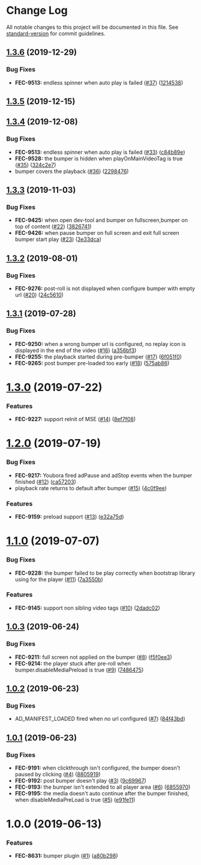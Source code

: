# Change Log

All notable changes to this project will be documented in this file. See [standard-version](https://github.com/conventional-changelog/standard-version) for commit guidelines.

<a name="1.3.6"></a>
## [1.3.6](https://github.com/kaltura/playkit-js-bumper/compare/v1.3.5...v1.3.6) (2019-12-29)


### Bug Fixes

* **FEC-9513:** endless spinner when auto play is failed ([#37](https://github.com/kaltura/playkit-js-bumper/issues/37)) ([1214538](https://github.com/kaltura/playkit-js-bumper/commit/1214538))



<a name="1.3.5"></a>
## [1.3.5](https://github.com/kaltura/playkit-js-bumper/compare/v1.3.4...v1.3.5) (2019-12-15)



<a name="1.3.4"></a>
## [1.3.4](https://github.com/kaltura/playkit-js-bumper/compare/v1.3.3...v1.3.4) (2019-12-08)


### Bug Fixes

* **FEC-9513:** endless spinner when auto play is failed ([#33](https://github.com/kaltura/playkit-js-bumper/issues/33)) ([c84b89e](https://github.com/kaltura/playkit-js-bumper/commit/c84b89e))
* **FEC-9528:** the bumper is hidden when playOnMainVideoTag is true ([#35](https://github.com/kaltura/playkit-js-bumper/issues/35)) ([324c2e7](https://github.com/kaltura/playkit-js-bumper/commit/324c2e7))
* bumper covers the playback ([#36](https://github.com/kaltura/playkit-js-bumper/issues/36)) ([2298476](https://github.com/kaltura/playkit-js-bumper/commit/2298476))



<a name="1.3.3"></a>
## [1.3.3](https://github.com/kaltura/playkit-js-bumper/compare/v1.3.2...v1.3.3) (2019-11-03)


### Bug Fixes

* **FEC-9425:** when open dev-tool and bumper on fullscreen,bumper on top of content ([#22](https://github.com/kaltura/playkit-js-bumper/issues/22)) ([3826741](https://github.com/kaltura/playkit-js-bumper/commit/3826741))
* **FEC-9426:** when pause bumper on full screen and exit full screen bumper start play ([#23](https://github.com/kaltura/playkit-js-bumper/issues/23)) ([3e33dca](https://github.com/kaltura/playkit-js-bumper/commit/3e33dca))



<a name="1.3.2"></a>
## [1.3.2](https://github.com/kaltura/playkit-js-bumper/compare/v1.3.1...v1.3.2) (2019-08-01)


### Bug Fixes

* **FEC-9276:** post-roll is not displayed when configure bumper with empty url ([#20](https://github.com/kaltura/playkit-js-bumper/issues/20)) ([24c5610](https://github.com/kaltura/playkit-js-bumper/commit/24c5610))



<a name="1.3.1"></a>
## [1.3.1](https://github.com/kaltura/playkit-js-bumper/compare/v1.3.0...v1.3.1) (2019-07-28)


### Bug Fixes

* **FEC-9250:** when a wrong bumper url is configured, no replay icon is displayed in the end of the video ([#16](https://github.com/kaltura/playkit-js-bumper/issues/16)) ([a356bf3](https://github.com/kaltura/playkit-js-bumper/commit/a356bf3))
* **FEC-9255:** the playback started during pre-bumper ([#17](https://github.com/kaltura/playkit-js-bumper/issues/17)) ([6f051f0](https://github.com/kaltura/playkit-js-bumper/commit/6f051f0))
* **FEC-9265:** post bumper pre-loaded too early ([#18](https://github.com/kaltura/playkit-js-bumper/issues/18)) ([575ab86](https://github.com/kaltura/playkit-js-bumper/commit/575ab86))



<a name="1.3.0"></a>
# [1.3.0](https://github.com/kaltura/playkit-js-bumper/compare/v1.2.0...v1.3.0) (2019-07-22)


### Features

* **FEC-9227:** support reInit of MSE ([#14](https://github.com/kaltura/playkit-js-bumper/issues/14)) ([8ef7f08](https://github.com/kaltura/playkit-js-bumper/commit/8ef7f08))



<a name="1.2.0"></a>
# [1.2.0](https://github.com/kaltura/playkit-js-bumper/compare/v1.1.0...v1.2.0) (2019-07-19)


### Bug Fixes

* **FEC-9217:** Youbora fired adPause and adStop events when the bumper finished ([#12](https://github.com/kaltura/playkit-js-bumper/issues/12)) ([ca57203](https://github.com/kaltura/playkit-js-bumper/commit/ca57203))
* playback rate returns to default after bumper ([#15](https://github.com/kaltura/playkit-js-bumper/issues/15)) ([4c0f9ee](https://github.com/kaltura/playkit-js-bumper/commit/4c0f9ee))


### Features

* **FEC-9159:** preload support ([#13](https://github.com/kaltura/playkit-js-bumper/issues/13)) ([e32a75d](https://github.com/kaltura/playkit-js-bumper/commit/e32a75d))



<a name="1.1.0"></a>
# [1.1.0](https://github.com/kaltura/playkit-js-bumper/compare/v1.0.3...v1.1.0) (2019-07-07)


### Bug Fixes

* **FEC-9228:** the bumper failed to be play correctly when bootstrap library using for the player ([#11](https://github.com/kaltura/playkit-js-bumper/issues/11)) ([7a3550b](https://github.com/kaltura/playkit-js-bumper/commit/7a3550b))


### Features

* **FEC-9145:** support non sibling video tags ([#10](https://github.com/kaltura/playkit-js-bumper/issues/10)) ([2dadc02](https://github.com/kaltura/playkit-js-bumper/commit/2dadc02))



<a name="1.0.3"></a>
## [1.0.3](https://github.com/kaltura/playkit-js-bumper/compare/v1.0.2...v1.0.3) (2019-06-24)


### Bug Fixes

* **FEC-9211:** full screen not applied on the bumper ([#8](https://github.com/kaltura/playkit-js-bumper/issues/8)) ([f5f0ee3](https://github.com/kaltura/playkit-js-bumper/commit/f5f0ee3))
* **FEC-9214:** the player stuck after pre-roll when bumper.disableMediaPreload is true ([#9](https://github.com/kaltura/playkit-js-bumper/issues/9)) ([7486475](https://github.com/kaltura/playkit-js-bumper/commit/7486475))



<a name="1.0.2"></a>
## [1.0.2](https://github.com/kaltura/playkit-js-bumper/compare/v1.0.1...v1.0.2) (2019-06-23)


### Bug Fixes

* AD_MANIFEST_LOADED fired when no url configured ([#7](https://github.com/kaltura/playkit-js-bumper/issues/7)) ([84f43bd](https://github.com/kaltura/playkit-js-bumper/commit/84f43bd))



<a name="1.0.1"></a>
## [1.0.1](https://github.com/kaltura/playkit-js-bumper/compare/v1.0.0...v1.0.1) (2019-06-23)


### Bug Fixes

* **FEC-9191:** when clickthrough isn't configured, the bumper doesn't paused by clicking ([#4](https://github.com/kaltura/playkit-js-bumper/issues/4)) ([8805919](https://github.com/kaltura/playkit-js-bumper/commit/8805919))
* **FEC-9192:** post bumper doesn't play ([#3](https://github.com/kaltura/playkit-js-bumper/issues/3)) ([9c69967](https://github.com/kaltura/playkit-js-bumper/commit/9c69967))
* **FEC-9193:** the bumper isn't extended to all player area ([#6](https://github.com/kaltura/playkit-js-bumper/issues/6)) ([6855970](https://github.com/kaltura/playkit-js-bumper/commit/6855970))
* **FEC-9195:** the media doesn't auto continue after the bumper finished, when disableMediaPreLoad is true ([#5](https://github.com/kaltura/playkit-js-bumper/issues/5)) ([e91fe11](https://github.com/kaltura/playkit-js-bumper/commit/e91fe11))



<a name="1.0.0"></a>
# 1.0.0 (2019-06-13)


### Features

* **FEC-8631:** bumper plugin ([#1](https://github.com/kaltura/playkit-js-bumper/issues/1)) ([a80b298](https://github.com/kaltura/playkit-js-bumper/commit/a80b298))
